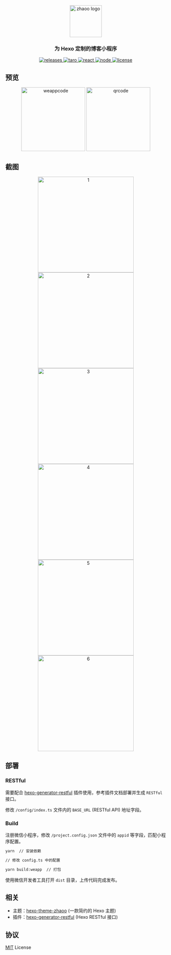 <div align="center">
  <a href="https://github.com/izhaoo/hexo-theme-zhaoo/" target="_blank" rel="noopener noreferrer">
    <img src="./screenshots/zhaoo-logo.png" alt="zhaoo logo" width="100">
  </a>
</div>

<h3 align="center">为 Hexo 定制的博客小程序</h3>  

<div align="center">
  <a href="https://github.com/izhaoo/hexo-theme-zhaoo/releases" target="_blank" rel="noopener noreferrer">
    <img alt="releases" src="https://img.shields.io/badge/releases-v1.0.0-blue.svg?style=flat-square&longCache=true">
  </a>
  <a href="https://taro.aotu.io/" target="_blank" rel="noopener noreferrer">
    <img alt="taro" src="https://img.shields.io/badge/react-%3E=3.0.9-blue.svg?style=flat-square&logo=react&longCache=true">
  </a>
    <a href="https://reactjs.org/" target="_blank" rel="noopener noreferrer">
    <img alt="react" src="https://img.shields.io/badge/taro-%3E=16.8.0-blue.svg?style=flat-square&longCache=true">
  </a>
  <a href="https://nodejs.org" target="_blank" rel="noopener noreferrer">
    <img alt="node" src="https://img.shields.io/badge/node-%3E=10.9.0-green.svg?style=flat-square&logo=Node.js&longCache=true">
  </a>
  <a href="(https://github.com/izhaoo/hexo-theme-zhaoo/blob/master/LICENSE" target="_blank" rel="noopener noreferrer">
    <img alt="license" src="https://img.shields.io/badge/license-MIT-green.svg?style=flat-square&longCache=true">
  </a>
</div>

## 预览

<div align="center">
  <img src="./screenshots/weappcode.jpg" alt="weappcode" height="200">
  <img src="./screenshots/qrcode.jpg" alt="qrcode" height="200">
</div>

## 截图

<div align="center">
  <img src="./screenshots/1.jpg" alt="1" width="300">
  <img src="./screenshots/2.jpg" alt="2" width="300">
</div>

<div align="center">
  <img src="./screenshots/3.jpg" alt="3" width="300">
  <img src="./screenshots/4.jpg" alt="4" width="300">
</div>

<div align="center">
  <img src="./screenshots/5.jpg" alt="5" width="300">
  <img src="./screenshots/6.jpg" alt="6" width="300">
</div>

## 部署

### RESTful

需要配合 [hexo-generator-restful](https://github.com/izhaoo/hexo-generator-restful) 插件使用，参考插件文档部署并生成 `RESTful` 接口。

修改 `/config/index.ts` 文件内的 `BASE_URL` (RESTful API) 地址字段。

### Build

注册微信小程序，修改 `/project.config.json` 文件中的 `appid` 等字段，匹配小程序配置。

```bash
yarn  // 安装依赖

// 修改 config.ts 中的配置

yarn build:weapp  // 打包
```

使用微信开发者工具打开 `dist` 目录，上传代码完成发布。

## 相关

* 主题：[hexo-theme-zhaoo](https://github.com/izhaoo/hexo-theme-zhaoo) (一款简约的 Hexo 主题)
* 插件：[hexo-generator-restful](https://github.com/izhaoo/hexo-generator-restful) (Hexo RESTful 接口)

## 协议

[MIT](https://github.com/izhaoo/hexo-theme-zhaoo/blob/master/LICENSE) License
